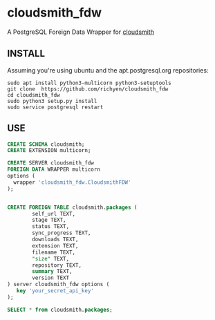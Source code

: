 # cloudsmith_fdw
A PostgreSQL Foreign Data Wrapper for [cloudsmith](https://cloudsmith.io/)

## INSTALL
Assuming you're using ubuntu and the apt.postgresql.org repositories:

```
sudo apt install python3-multicorn python3-setuptools
git clone  https://github.com/richyen/cloudsmith_fdw
cd cloudsmith_fdw
sudo python3 setup.py install
sudo service postgresql restart
```

## USE

```sql
CREATE SCHEMA cloudsmith;
CREATE EXTENSION multicorn;

CREATE SERVER cloudsmith_fdw
FOREIGN DATA WRAPPER multicorn
options (
  wrapper 'cloudsmith_fdw.CloudsmithFDW'
);


CREATE FOREIGN TABLE cloudsmith.packages (
        self_url TEXT,
        stage TEXT,
        status TEXT,
        sync_progress TEXT,
        downloads TEXT,
        extension TEXT,
        filename TEXT,
        "size" TEXT,
        repository TEXT,
        summary TEXT,
        version TEXT
) server cloudsmith_fdw options (
   key 'your_secret_api_key'
);

SELECT * from cloudsmith.packages;
```
